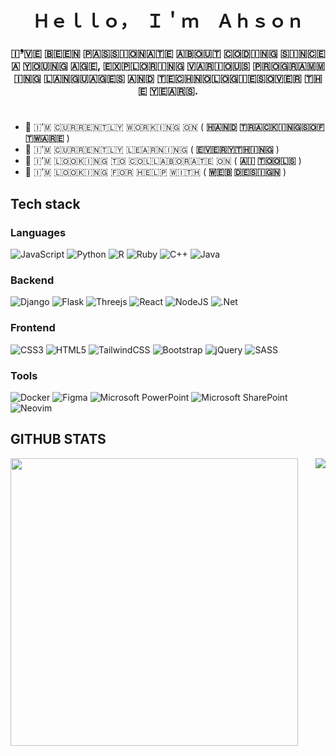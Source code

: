 
<h1 align="center">Ｈｅｌｌｏ，　Ｉ＇ｍ　Ａｈｓｏｎ</h1>
<h3 align="center">​🇮​❜​🇻​​🇪​ ​🇧​​🇪​​🇪​​🇳​ ​🇵​​🇦​​🇸​​🇸​​🇮​​🇴​​🇳​​🇦​​🇹​​🇪​ ​🇦​​🇧​​🇴​​🇺​​🇹​ ​🇨​​🇴​​🇩​​🇮​​🇳​​🇬​ ​🇸​​🇮​​🇳​​🇨​​🇪​ ​🇦​ ​🇾​​🇴​​🇺​​🇳​​🇬​ ​🇦​​🇬​​🇪​, ​🇪​​🇽​​🇵​​🇱​​🇴​​🇷​​🇮​​🇳​​🇬​ ​🇻​​🇦​​🇷​​🇮​​🇴​​🇺​​🇸​ ​🇵​​🇷​​🇴​​🇬​​🇷​​🇦​​🇲​​🇲​​🇮​​🇳​​🇬​ ​🇱​​🇦​​🇳​​🇬​​🇺​​🇦​​🇬​​🇪​​🇸​ ​🇦​​🇳​​🇩​ ​
  🇹​​🇪​​🇨​​🇭​​🇳​​🇴​​🇱​​🇴​​🇬​​🇮​​🇪​​🇸​                                                                                                                                                                                                
                        🇴​​🇻​​🇪​​🇷​ ​🇹​​🇭​​🇪​ ​🇾​​🇪​​🇦​​🇷​​🇸​.</h3>
<h1 align="center"></h1>

- 🔭 ​🇮​’​🇲​ ​🇨​​🇺​​🇷​​🇷​​🇪​​🇳​​🇹​​🇱​​🇾​ ​🇼​​🇴​​🇷​​🇰​​🇮​​🇳​​🇬​ ​🇴​​🇳​ ( **​🇭​​🇦​​🇳​​🇩​ ​🇹​​🇷​​🇦​​🇨​​🇰​​🇮​​🇳​​🇬​ ​🇸​​🇴​​🇫​​🇹​​🇼​​🇦​​🇷​​🇪​** )
- 🌱 ​🇮​’​🇲​ ​🇨​​🇺​​🇷​​🇷​​🇪​​🇳​​🇹​​🇱​​🇾​ ​🇱​​🇪​​🇦​​🇷​​🇳​​🇮​​🇳​​🇬​ ( **​🇪​​🇻​​🇪​​🇷​​🇾​​🇹​​🇭​​🇮​​🇳​​🇬**​ )
- 👯 ​🇮​’​🇲​ ​🇱​​🇴​​🇴​​🇰​​🇮​​🇳​​🇬​ ​🇹​​🇴​ ​🇨​​🇴​​🇱​​🇱​​🇦​​🇧​​🇴​​🇷​​🇦​​🇹​​🇪​ ​🇴​​🇳​ ( **​🇦​​🇮​ ​🇹​​🇴​​🇴​​🇱​​🇸​** )
- 🤔 ​🇮​’​🇲​ ​🇱​​🇴​​🇴​​🇰​​🇮​​🇳​​🇬​ ​🇫​​🇴​​🇷​ ​🇭​​🇪​​🇱​​🇵​ ​🇼​​🇮​​🇹​​🇭​ ( **​🇼​​🇪​​🇧​ ​🇩​​🇪​​🇸​​🇮​​🇬​​🇳**​ )

## Tech stack

### Languages
![JavaScript](https://img.shields.io/badge/javascript-%23323330.svg?style=for-the-badge&logo=javascript&logoColor=%23F7DF1E)
![Python](https://img.shields.io/badge/python-3670A0?style=for-the-badge&logo=python&logoColor=ffdd54)
![R](https://img.shields.io/badge/r-%23276DC3.svg?style=for-the-badge&logo=r&logoColor=white)
![Ruby](https://img.shields.io/badge/ruby-%23CC342D.svg?style=for-the-badge&logo=ruby&logoColor=white)
![C++](https://img.shields.io/badge/c++-%2300599C.svg?style=for-the-badge&logo=c%2B%2B&logoColor=white)
![Java](https://img.shields.io/badge/java-%23ED8B00.svg?style=for-the-badge&logo=openjdk&logoColor=white)

### Backend
![Django](https://img.shields.io/badge/django-%23092E20.svg?style=for-the-badge&logo=django&logoColor=white)
![Flask](https://img.shields.io/badge/flask-%23000.svg?style=for-the-badge&logo=flask&logoColor=white)
![Threejs](https://img.shields.io/badge/threejs-black?style=for-the-badge&logo=three.js&logoColor=white)
![React](https://img.shields.io/badge/react-%2320232a.svg?style=for-the-badge&logo=react&logoColor=%2361DAFB)
![NodeJS](https://img.shields.io/badge/node.js-6DA55F?style=for-the-badge&logo=node.js&logoColor=white)
![.Net](https://img.shields.io/badge/.NET-5C2D91?style=for-the-badge&logo=.net&logoColor=white)

### Frontend
![CSS3](https://img.shields.io/badge/css3-%231572B6.svg?style=for-the-badge&logo=css3&logoColor=white)
![HTML5](https://img.shields.io/badge/html5-%23E34F26.svg?style=for-the-badge&logo=html5&logoColor=white)
![TailwindCSS](https://img.shields.io/badge/tailwindcss-%2338B2AC.svg?style=for-the-badge&logo=tailwind-css&logoColor=white)
![Bootstrap](https://img.shields.io/badge/bootstrap-%238511FA.svg?style=for-the-badge&logo=bootstrap&logoColor=white)
![jQuery](https://img.shields.io/badge/jquery-%230769AD.svg?style=for-the-badge&logo=jquery&logoColor=white)
![SASS](https://img.shields.io/badge/SASS-hotpink.svg?style=for-the-badge&logo=SASS&logoColor=white)

### Tools
![Docker](https://img.shields.io/badge/docker-%230db7ed.svg?style=for-the-badge&logo=docker&logoColor=white)
![Figma](https://img.shields.io/badge/figma-%23F24E1E.svg?style=for-the-badge&logo=figma&logoColor=white)
![Microsoft PowerPoint](https://img.shields.io/badge/Microsoft_PowerPoint-B7472A?style=for-the-badge&logo=microsoft-powerpoint&logoColor=white)
![Microsoft SharePoint ](https://img.shields.io/badge/Microsoft_SharePoint-0078D4?style=for-the-badge&logo=microsoft-sharepoint&logoColor=white)
![Neovim](https://img.shields.io/badge/NeoVim-%2357A143.svg?&style=for-the-badge&logo=neovim&logoColor=white)

## GITHUB STATS

<p><img align="center" width="460px" src="https://github-readme-stats.vercel.app/api?username=TheProlifical&show_icons=true&locale=en&theme=transparent"/>
<img align="right" src="https://github-readme-stats.vercel.app/api/top-langs/?username=TheProlifical&theme=transparent&layout=donut"/>
</p>
